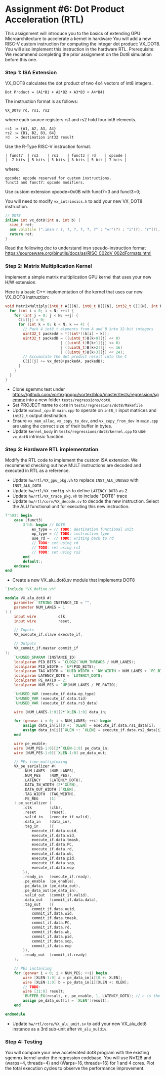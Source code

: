 # Assignment #6: Dot Product Acceleration (RTL)

This assignment will introduce you to the basics of extending GPU Microarchitecture to accelerate a kernel in hardware
You will add a new RISC-V custom instruction for computing the integer dot product: VX\_DOT8.
You will also implement this instruction in the hardware RTL.
Prerequisite: We recommend completing the prior assignment on the Dot8 simulation before this one.

### Step 1: ISA Extension

VX\_DOT8 calculates the dot product of two 4x4 vectors of int8 integers.

```
Dot Product = (A1*B1 + A2*B2 + A3*B3 + A4*B4)
```

The instruction format is as follows:

```
VX_DOT8 rd, rs1, rs2
```
where each source registers rs1 and rs2 hold four int8 elements.

```
rs1 := {A1, A2, A3, A4}
rs2 := {B1, B2, B3, B4}
rd  := destination int32 result
```

Use the R-Type RISC-V instruction format.

```
| funct7  | rs2    | rs1    | funct3 | rd    | opcode |
|  7 bits | 5 bits | 5 bits | 3 bits | 5 bit | 7 bits |
```

where:

```
opcode: opcode reserved for custom instructions.
funct3 and funct7: opcode modifiers.
```
Use custom extension opcode=0x0B with funct7=3 and funct3=0;

You will need to modify `vx_intrinsics.h` to add your new VX_DOT8 instruction.

``` c++
// DOT8
inline int vx_dot8(int a, int b) {
  size_t ret;
  asm volatile (".insn r ?, ?, ?, ?, ?, ?" : "=r"(?) : "i"(?), "r"(?), "r"(?));
  return ret;
}

```

Read the following doc to understand insn speudo-instruction format
https://sourceware.org/binutils/docs/as/RISC_002dV_002dFormats.html

### Step 2: Matrix Multiplication Kernel

Implement a simple matrix multiplication GPU kernel that uses your new H/W extension.

Here is a basic C++ implementation of the kernel that uses our new VX\_DOT8 instruction:

``` c++
void MatrixMultiply(int8_t A[][N], int8_t B[][N], int32_t C[][N], int N) {
  for (int i = 0; i < N; ++i) {
    for (int j = 0; j < N; ++j) {
      C[i][j] = 0;
      for (int k = 0; k < N; k += 4) {
        // Pack 4 int8_t elements from A and B into 32-bit integers
        uint32_t packedA = *((int*)(A[i] + k));
        uint32_t packedB = ((uint8_t)B[k+0][j] << 0)
                         | ((uint8_t)B[k+1][j] << 8)
                         | ((uint8_t)B[k+2][j] << 16)
                         | ((uint8_t)B[k+3][j] << 24);
        // Accumulate the dot product result into the C
        C[i][j] += vx_dot8(packedA, packedB);
      }
    }
  }
}
```

- Clone sgemmx test under https://github.com/vortexgpgpu/vortex/blob/master/tests/regression/sgemmx into a new folder `tests/regressions/dot8`.
- Set PROJECT name to `dot8` in `tests/regressions/dot8/Makefile`
- Update `matmul_cpu` in `main.cpp` to operate on `int8_t` input matrices and `int32_t` output destination.
- Ensure `vx_mem_alloc`, `vx_copy_to_dev`, and `vx_copy_from_dev` in `main.cpp` are using the correct size of their buffer in bytes.
- Update `kernel_body` in `tests/regressions/dot8/kernel.cpp` to use `vx_dot8` intrinsic function.

### Step 3: Hardware RTL implementation

Modify the RTL code to implement the custom ISA extension. We recommend checking out how MULT instructions are decoded and executed in RTL as a reference.

- Update `hw/rtl/VX_gpu_pkg.vh` to replace `INST_ALU_UNUSED` with `INST_ALU_DOT8`
- Update `hw/rtl/VX_config.vh` to define `LATENCY_DOT8` as 2
- Update `hw/rtl/VX_trace_pkg.vh` to include "DOT8" trace
- Update `hw/rtl/core/VX_decode.sv` to decode the new instruction. Select the ALU functional unit for executing this new instruction.

``` verilog
7'h03: begin
    case (funct3)
        3'h0: begin // DOT8
            ex_type = // TODO: destination functional unit
            op_type = // TODO: instruction type
            use_rd =  // TODO: writing back to rd
            // TODO: set using rd
            // TODO: set using rs1
            // TODO: set using rs2
        end
        default:;
    endcase
end
```
- Create a new VX\_alu\_dot8.sv module that implements DOT8

``` verilog
`include "VX_define.vh"

module VX_alu_dot8 #(
    parameter `STRING INSTANCE_ID = "",
    parameter NUM_LANES = 1
) (
    input wire          clk,
    input wire          reset,

    // Inputs
    VX_execute_if.slave execute_if,

    // Outputs
    VX_commit_if.master commit_if
);
    `UNUSED_SPARAM (INSTANCE_ID)
    localparam PID_BITS = `CLOG2(`NUM_THREADS / NUM_LANES);
    localparam PID_WIDTH = `UP(PID_BITS);
    localparam TAG_WIDTH = `UUID_WIDTH + `NW_WIDTH + NUM_LANES + `PC_BITS + `NR_BITS + 1 + PID_WIDTH + 1 + 1;
    localparam LATENCY_DOT8 = `LATENCY_DOT8;
    localparam PE_RATIO = 2;
    localparam NUM_PES = `UP(NUM_LANES / PE_RATIO);

    `UNUSED_VAR (execute_if.data.op_type)
    `UNUSED_VAR (execute_if.data.tid)
    `UNUSED_VAR (execute_if.data.rs3_data)

    wire [NUM_LANES-1:0][2*`XLEN-1:0] data_in;

    for (genvar i = 0; i < NUM_LANES; ++i) begin
        assign data_in[i][0 +: `XLEN] = execute_if.data.rs1_data[i];
        assign data_in[i][`XLEN +: `XLEN] = execute_if.data.rs2_data[i];
    end

    wire pe_enable;
    wire [NUM_PES-1:0][2*`XLEN-1:0] pe_data_in;
    wire [NUM_PES-1:0][`XLEN-1:0] pe_data_out;

    // PEs time-multiplexing
    VX_pe_serializer #(
        .NUM_LANES  (NUM_LANES),
        .NUM_PES    (NUM_PES),
        .LATENCY    (LATENCY_DOT8),
        .DATA_IN_WIDTH (2*`XLEN),
        .DATA_OUT_WIDTH (`XLEN),
        .TAG_WIDTH  (TAG_WIDTH),
        .PE_REG     (1)
    ) pe_serializer (
        .clk        (clk),
        .reset      (reset),
        .valid_in   (execute_if.valid),
        .data_in    (data_in),
        .tag_in     ({
            execute_if.data.uuid,
            execute_if.data.wid,
            execute_if.data.tmask,
            execute_if.data.PC,
            execute_if.data.rd,
            execute_if.data.wb,
            execute_if.data.pid,
            execute_if.data.sop,
            execute_if.data.eop
        }),
        .ready_in   (execute_if.ready),
        .pe_enable  (pe_enable),
        .pe_data_in (pe_data_out),
        .pe_data_out(pe_data_in),
        .valid_out  (commit_if.valid),
        .data_out   (commit_if.data.data),
        .tag_out    ({
            commit_if.data.uuid,
            commit_if.data.wid,
            commit_if.data.tmask,
            commit_if.data.PC,
            commit_if.data.rd,
            commit_if.data.wb,
            commit_if.data.pid,
            commit_if.data.sop,
            commit_if.data.eop
        }),
        .ready_out  (commit_if.ready)
    );

    // PEs instancing
    for (genvar i = 0; i < NUM_PES; ++i) begin
        wire [XLEN-1:0] a = pe_data_in[i][0 +: XLEN];
        wire [XLEN-1:0] b = pe_data_in[i][XLEN +: XLEN];
        // TODO:
        wire [31:0] result;
        `BUFFER_EX(result, c, pe_enable, 1, LATENCY_DOT8); // c is the result of the dot product
        assign pe_data_out[i] = `XLEN'(result);
    end

endmodule
```

- Update `hw/rtl/core/VX_alu_unit.sv` to add your new VX_alu_dot8 instance as a 3rd sub-unit after `VX_alu_muldiv`.

### Step 4: Testing

You will compare your new accelerated dot8 program with the existing sgemmx kernel under the regression codebase.
You will use N=128 and (warps=4, threads=4) and (Warps=16, threads=16) for 1 and 4 cores.
Plot the total execution cycles to observe the performance improvement.

